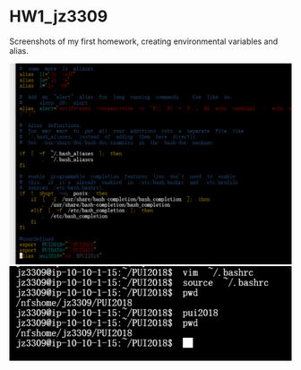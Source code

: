 # HW1_jz3309
Screenshots of my first homework, creating environmental variables and alias.

![image](https://github.com/jz3309/PUI2018_jz3309/blob/master/HW1_jz3309/HW1_2_jz3309%20_bashprofile.png)
![image](https://github.com/jz3309/PUI2018_jz3309/blob/master/HW1_jz3309/HW1_2_jz3309_setup%20env.png)
    
